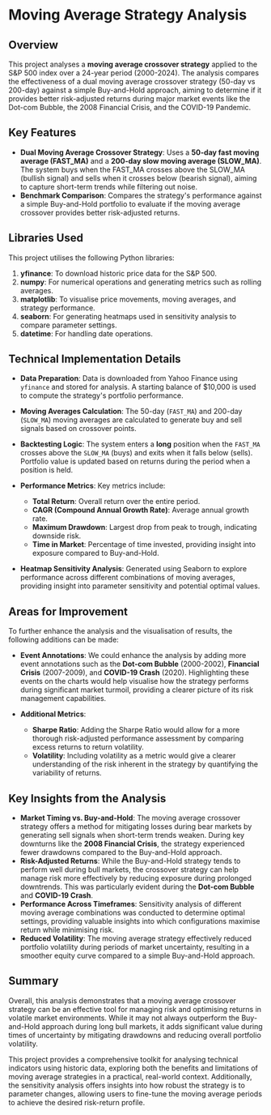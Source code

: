 # Moving Average Strategy Analysis

## Overview

This project analyses a **moving average crossover strategy** applied to the S&P 500 index over a 24-year period (2000-2024). The analysis compares the effectiveness of a dual moving average crossover strategy (50-day vs 200-day) against a simple Buy-and-Hold approach, aiming to determine if it provides better risk-adjusted returns during major market events like the Dot-com Bubble, the 2008 Financial Crisis, and the COVID-19 Pandemic.

## Key Features

- **Dual Moving Average Crossover Strategy**: Uses a **50-day fast moving average (FAST_MA)** and a **200-day slow moving average (SLOW_MA)**. The system buys when the FAST_MA crosses above the SLOW_MA (bullish signal) and sells when it crosses below (bearish signal), aiming to capture short-term trends while filtering out noise.
- **Benchmark Comparison**: Compares the strategy's performance against a simple Buy-and-Hold portfolio to evaluate if the moving average crossover provides better risk-adjusted returns.

## Libraries Used

This project utilises the following Python libraries:

1. **yfinance**: To download historic price data for the S&P 500.
2. **numpy**: For numerical operations and generating metrics such as rolling averages.
3. **matplotlib**: To visualise price movements, moving averages, and strategy performance.
4. **seaborn**: For generating heatmaps used in sensitivity analysis to compare parameter settings.
5. **datetime**: For handling date operations.

## Technical Implementation Details

- **Data Preparation**: Data is downloaded from Yahoo Finance using `yfinance` and stored for analysis. A starting balance of $10,000 is used to compute the strategy's portfolio performance.

- **Moving Averages Calculation**: The 50-day (`FAST_MA`) and 200-day (`SLOW_MA`) moving averages are calculated to generate buy and sell signals based on crossover points.

- **Backtesting Logic**: The system enters a **long** position when the `FAST_MA` crosses above the `SLOW_MA` (buys) and exits when it falls below (sells). Portfolio value is updated based on returns during the period when a position is held.

- **Performance Metrics**: Key metrics include:
  - **Total Return**: Overall return over the entire period.
  - **CAGR (Compound Annual Growth Rate)**: Average annual growth rate.
  - **Maximum Drawdown**: Largest drop from peak to trough, indicating downside risk.
  - **Time in Market**: Percentage of time invested, providing insight into exposure compared to Buy-and-Hold.

- **Heatmap Sensitivity Analysis**: Generated using Seaborn to explore performance across different combinations of moving averages, providing insight into parameter sensitivity and potential optimal values.

## Areas for Improvement

To further enhance the analysis and the visualisation of results, the following additions can be made:

- **Event Annotations**: We could enhance the analysis by adding more event annotations such as the **Dot-com Bubble** (2000-2002), **Financial Crisis** (2007-2009), and **COVID-19 Crash** (2020). Highlighting these events on the charts would help visualise how the strategy performs during significant market turmoil, providing a clearer picture of its risk management capabilities.

- **Additional Metrics**:
  - **Sharpe Ratio**: Adding the Sharpe Ratio would allow for a more thorough risk-adjusted performance assessment by comparing excess returns to return volatility.
  - **Volatility**: Including volatility as a metric would give a clearer understanding of the risk inherent in the strategy by quantifying the variability of returns.
## Key Insights from the Analysis

- **Market Timing vs. Buy-and-Hold**: The moving average crossover strategy offers a method for mitigating losses during bear markets by generating sell signals when short-term trends weaken. During key downturns like the **2008 Financial Crisis**, the strategy experienced fewer drawdowns compared to the Buy-and-Hold approach.
- **Risk-Adjusted Returns**: While the Buy-and-Hold strategy tends to perform well during bull markets, the crossover strategy can help manage risk more effectively by reducing exposure during prolonged downtrends. This was particularly evident during the **Dot-com Bubble** and **COVID-19 Crash**.
- **Performance Across Timeframes**: Sensitivity analysis of different moving average combinations was conducted to determine optimal settings, providing valuable insights into which configurations maximise return while minimising risk.
- **Reduced Volatility**: The moving average strategy effectively reduced portfolio volatility during periods of market uncertainty, resulting in a smoother equity curve compared to a simple Buy-and-Hold approach.

## Summary

Overall, this analysis demonstrates that a moving average crossover strategy can be an effective tool for managing risk and optimising returns in volatile market environments. While it may not always outperform the Buy-and-Hold approach during long bull markets, it adds significant value during times of uncertainty by mitigating drawdowns and reducing overall portfolio volatility.

This project provides a comprehensive toolkit for analysing technical indicators using historic data, exploring both the benefits and limitations of moving average strategies in a practical, real-world context. Additionally, the sensitivity analysis offers insights into how robust the strategy is to parameter changes, allowing users to fine-tune the moving average periods to achieve the desired risk-return profile.

